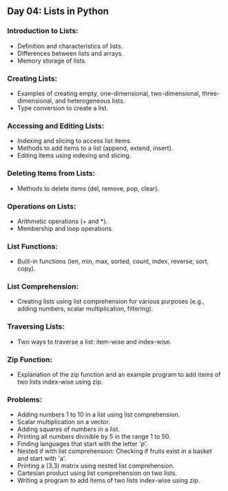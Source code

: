 ## Day 04: Lists in Python

### Introduction to Lists:
- Definition and characteristics of lists.
- Differences between lists and arrays.
- Memory storage of lists.

### Creating Lists:
- Examples of creating empty, one-dimensional, two-dimensional, three-dimensional, and heterogeneous lists.
- Type conversion to create a list.

### Accessing and Editing Lists:
- Indexing and slicing to access list items.
- Methods to add items to a list (append, extend, insert).
- Editing items using indexing and slicing.

### Deleting Items from Lists:
- Methods to delete items (del, remove, pop, clear).

### Operations on Lists:
- Arithmetic operations (+ and *).
- Membership and loop operations.

### List Functions:
- Built-in functions (len, min, max, sorted, count, index, reverse, sort, copy).

### List Comprehension:
- Creating lists using list comprehension for various purposes (e.g., adding numbers, scalar multiplication, filtering).

### Traversing Lists:
- Two ways to traverse a list: item-wise and index-wise.

### Zip Function:
- Explanation of the zip function and an example program to add items of two lists index-wise using zip.

### Problems:
- Adding numbers 1 to 10 in a list using list comprehension.
- Scalar multiplication on a vector.
- Adding squares of numbers in a list.
- Printing all numbers divisible by 5 in the range 1 to 50.
- Finding languages that start with the letter 'p'.
- Nested if with list comprehension: Checking if fruits exist in a basket and start with 'a'.
- Printing a (3,3) matrix using nested list comprehension.
- Cartesian product using list comprehension on two lists.
- Writing a program to add items of two lists index-wise using zip.
